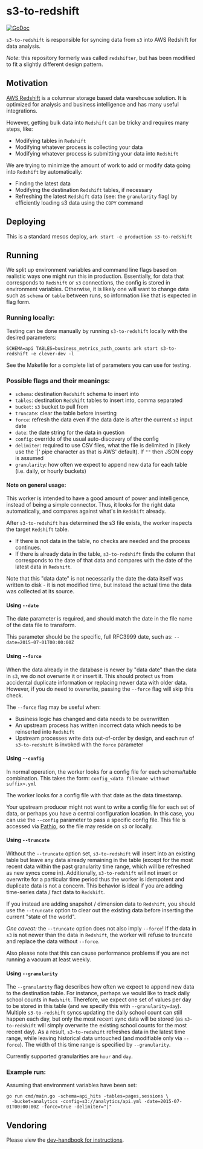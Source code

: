 # s3-to-redshift

[![GoDoc](https://godoc.org/github.com/Clever/s3-to-redshift?status.svg)](https://godoc.org/github.com/Clever/s3-to-redshift)

`s3-to-redshift` is responsible for syncing data from `s3` into AWS Redshift for data analysis.

*Note*: this repository formerly was called `redshifter`, but has been modified to fit a slightly different design pattern.

## Motivation

[AWS Redshift](http://aws.amazon.com/redshift/) is a columnar storage based data warehouse solution.
It is optimized for analysis and business intelligence and has many useful integrations.

However, getting bulk data into `Redshift` can be tricky and requires many steps, like:
- Modifying tables in `Redshift`
- Modifying whatever process is collecting your data
- Modifying whatever process is submitting your data into `Redshift`

We are trying to minimize the amount of work to add or modify data going into `Redshift` by automatically:
- Finding the latest data
- Modifying the destination `Redshift` tables, if necessary
- Refreshing the latest `Redshift` data (see: the `granularity` flag) by efficiently loading s3 data using the `COPY` command

## Deploying

This is a standard mesos deploy, `ark start -e production s3-to-redshift`

## Running

We split up environment variables and command line flags based on realistic ways one might run this in production.
Essentially, for data that corresponds to `Redshift` or `s3` connections, the config is stored in environment variables.
Otherwise, it is likely one will want to change data such as `schema` or `table` between runs, so information like that is expected in flag form.

### Running locally:

Testing can be done manually by running `s3-to-redshift` locally with the desired parameters:

```
SCHEMA=api TABLES=business_metrics_auth_counts ark start s3-to-redshift -e clever-dev -l
```

See the Makefile for a complete list of parameters you can use for testing.

### Possible flags and their meanings:
- `schema`: destination `Redshift` schema to insert into
- `tables`: destination `Redshift` tables to insert into, comma separated
- `bucket`: `s3` bucket to pull from
- `truncate`: clear the table before inserting
- `force`: refresh the data even if the data date is after the current `s3` input date
- `date`:  the date string for the data in question
- `config`: override of the usual auto-discovery of the config
- `delimiter`: required to use CSV files, what the file is delimited in (likely use the '|' pipe character as that is AWS' default). If `""` then JSON copy is assumed
- `granularity`: how often we expect to append new data for each table (i.e. daily, or hourly buckets)

#### Note on general usage:

This worker is intended to have a good amount of power and intelligence, instead of being a simple connector.
Thus, it looks for the right data automatically, and compares against what's in `Redshift` already.

After `s3-to-redshift` has determined the s3 file exists, the worker inspects the target `Redshift` table.
- If there is not data in the table, no checks are needed and the process continues.
- If there is already data in the table, `s3-to-redshift` finds the column that corresponds to the date of that data and compares with the date of the latest data in `Redshift`.

Note that this "data date" is not necessarily the date the data itself was written to disk - it is not modified time, but instead the actual time the data was collected at its source.

#### Using `--date`
The date parameter is required, and should match the date in the file name of the data file to transform.

This parameter should be the specific, full RFC3999 date, such as: `--date=2015-07-01T00:00:00Z`

#### Using `--force`
When the data already in the database is newer by "data date" than the data in `s3`, we do not overwrite it or insert it.
This should protect us from accidental duplicate information or replacing newer data with older data.
However, if you do need to overwrite, passing the `--force` flag will skip this check.

The `--force` flag may be useful when:
- Business logic has changed and data needs to be overwritten
- An upstream process has written incorrect data which needs to be reinserted into `Redshift`
- Upstream processes write data out-of-order by design, and each run of `s3-to-redshift` is invoked with the `force` parameter

#### Using `--config`
In normal operation, the worker looks for a config file for each schema/table combination.
This takes the form: `config_<data filename without suffix>.yml`

The worker looks for a config file with that date as the data timestamp.

Your upstream producer might not want to write a config file for each set of data, or perhaps you have a central configuration location.
In this case, you can use the `--config` parameter to pass a specific config file.
This file is accessed via [Pathio](https://github.com/Clever/pathio), so the file may reside on `s3` or locally.

#### Using `--truncate`
Without the `--truncate` option set, `s3-to-redshift` will insert into an existing table but leave any data already remaining in the table (except for the most recent data within the past granularity time range, which will be refreshed as new syncs come in).
Additionally, `s3-to-redshift` will not insert or overwrite for a particular time period thus the worker is idempotent and duplicate data is not a concern.
This behavior is ideal if you are adding time-series data / fact data to `Redshift`.

If you instead are adding snapshot / dimension data to `Redshift`, you should use the `--truncate` option to clear out the existing data before inserting the current "state of the world".

*One caveat:* the `--truncate` option does not also imply `--force`!
If the data in `s3` is not newer than the data in `Redshift`, the worker will refuse to truncate and replace the data without `--force`.

Also please note that this can cause performance problems if you are not running a vacuum at least weekly.

#### Using `--granularity`
The `--granularity` flag describes how often we expect to append new data to the destination table. For instance, perhaps we would like to track daily school counts in `Redshift`. Therefore, we expect one set of values per day to be stored in this table (and we specify this with `--granularity=day`). Multiple `s3-to-redshift` syncs updating the daily school count can still happen each day, but only the most recent sync data will be stored (as `s3-to-redshift` will simply overwrite the existing school counts for the most recent day). As a result, `s3-to-redshift` refreshes data in the latest time range, while leaving historical data untouched (and modifiable only via `--force`). The width of this time range is specified by `--granularity`.

Currently supported granularities are `hour` and `day`.

### Example run:
Assuming that environment variables have been set:
```
go run cmd/main.go -schema=api_hits -tables=pages,sessions \
  -bucket=analytics -config=s3://analytics/api.yml -date=2015-07-01T00:00:00Z -force=true -delimiter="|"
```

## Vendoring

Please view the [dev-handbook for instructions](https://github.com/Clever/dev-handbook/blob/master/golang/godep.md).
